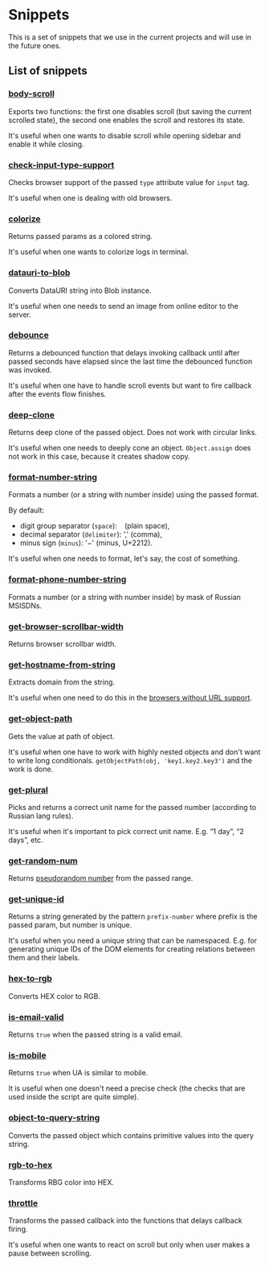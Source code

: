 # Snippets

This is a set of snippets that we use in the current projects 
and will use in the future ones. 

## List of snippets

### [body-scroll](./lib/body-scroll.js)

Exports two functions: the first one disables scroll (but saving the current scrolled state),
the second one enables the scroll and restores its state.

It's useful when one wants to disable scroll while opening sidebar and enable it while closing. 

### [check-input-type-support](./lib/check-input-type-support.js)

Checks browser support of the passed `type` attribute value for `input` tag.

It's useful when one is dealing with old browsers.

### [colorize](./lib/colorize.js)

Returns passed params as a colored string.

It's useful when one wants to colorize logs in terminal.

### [datauri-to-blob](./lib/datauri-to-blob.js)

Converts DataURI string into Blob instance.

It's useful when one needs to send an image from online editor to the server.

### [debounce](./lib/debounce.js)

Returns a debounced function that delays invoking callback until after passed seconds have elapsed since the last time 
the debounced function was invoked. 

It's useful when one have to handle scroll events but want to fire callback after the events flow finishes.

### [deep-clone](./lib/deep-clone.js)

Returns deep clone of the passed object. Does not work with circular links.

It's useful when one needs to deeply cone an object. `Object.assign` does not work in this case,
because it creates shadow copy.

### [format-number-string](./lib/format-number-string.js)

Formats a number (or a string with number inside) using the passed format.

By default:
  
  - digit group separator (`space`): ` ` (plain space),
  - decimal separator (`delimiter`): ',' (comma),
  - minus sign (`minus`): '−' (minus, U+2212).
  
It's useful when one needs to format, let's say, the cost of something.

### [format-phone-number-string](./lib/format-phone-number-string.js)

Formats a number (or a string with number inside) by mask of Russian MSISDNs. 

### [get-browser-scrollbar-width](./lib/get-browser-scrollbar-width.js)

Returns browser scrollbar width.

### [get-hostname-from-string](./lib/get-hostname-from-string.js)

Extracts domain from the string.

It's useful when one need to do this in the 
[browsers without URL support](https://developer.mozilla.org/en-US/docs/Web/API/URL).

### [get-object-path](./lib/get-object-path.js)

Gets the value at path of object.

It's useful when one have to work with highly nested objects and don't want to write long conditionals.
`getObjectPath(obj, 'key1.key2.key3')` and the work is done. 

### [get-plural](./lib/get-plural.js)

Picks and returns a correct unit name for the passed number (according to Russian lang rules).

It's useful when it's important to pick correct unit name. E.g. “1 day”, “2 days”, etc.

### [get-random-num](./lib/get-random-num.js)

Returns [pseudorandom number](https://en.wikipedia.org/wiki/Pseudorandom_number_generator) from the passed range.

### [get-unique-id](./lib/get-unique-id.js)

Returns a string generated by the pattern `prefix-number` where prefix is the passed param,
but number is unique.

It's useful when you need a unique string that can be namespaced. E.g. for generating unique IDs 
of the DOM elements for creating relations between them and their labels.

### [hex-to-rgb](./lib/hex-to-rgb.js)

Converts HEX color to RGB.

### [is-email-valid](./lib/is-email-valid.js)

Returns `true` when the passed string is a valid email.

### [is-mobile](./lib/is-mobile.js)

Returns `true` when UA is similar to mobile.

It is useful when one doesn't need a precise check (the checks that are used inside the script are quite simple).

### [object-to-query-string](./lib/object-to-query-string.js)

Converts the passed object which contains primitive values into the query string. 

### [rgb-to-hex](./lib/rgb-to-hex.js)

Transforms RBG color into HEX.

### [throttle](./lib/throttle.js)

Transforms the passed callback into the functions that delays callback firing.

It's useful when one wants to react on scroll but only when user makes a pause between scrolling. 
